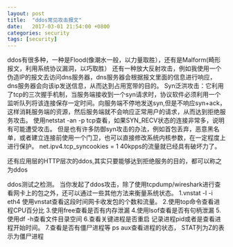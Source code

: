 ```yaml
---
layout: post
title:  "ddos常见攻击报文"
date:   2017-03-01 21:54:00 +0800
categories: security
tags: [security]
---
```


ddos有很多种，一种是Flood(像潮水一般，以力量取胜），还有是Malform(畸形报文，利用系统协议漏洞，以巧取胜）
还有一种放大反射攻击，例如我使用一个伪造IP的报文去访问dns服务器，dns服务器会根据报文里面的信息进行响应，dns服务器会向该ip发送信息，从而达到占用宽带的目的。
Syn泛洪攻击：它利用了tcp的三次握手机制，当服务端接收到一个syn请求时，协议软件必须利用一个监听队列将该连接保存一定时间。向服务端不停地发送syn,但是不响应syn+ack，这样消耗服务端的资源，然后服务端就不会响应正常用户的请求，从而达到拒绝服务攻击。
使用netstat -an -p tcp查看，如果SYN_RECV状态的连接非常多，说明有可能遭受攻击。
但是也有许多防御syn攻击的办法，例如首包丢弃，恶意黑名单，或者建立连接前使用一个门卫，也可以直接修改系统内核参数，在一定程度上进行保护。
net.ipv4.tcp_syncookies = 1
40kpps的流量就已经具有破坏力了。

还有应用层的HTTP层次的ddos,其实只要能够达到拒绝服务的目的，都可以称之为ddos

ddos测试之检测。
当你发起了ddos攻击，除了使用tcpdump/wireshark进行查看网卡上的包之外，还可以通过一些其他方法来衡量系统状态。
1.vnstat -l -i eth4 使用vnstat查看这段时间网卡收发包的个数和流量。
2.使用top命令查看进程CPU百分比
3.使用free查看是否有内存泄漏
4.使用lsof查看是否有句柄泄漏
5.使用df -h查看文件目录空间
6.查看关键进程是否重启 记录进程pid或者是查看进程开始时间。
7.查看是否有僵尸进程等 ps aux查看进程的状态， STAT列为Z的表示为僵尸进程